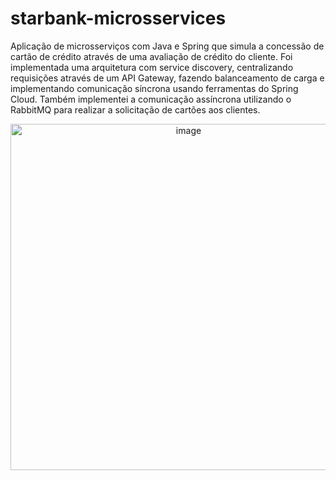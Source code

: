# starbank-microsservices

Aplicação de microsserviços com Java e Spring que simula a concessão de cartão de crédito através de uma avaliação de crédito do cliente. 
Foi implementada uma arquitetura com service discovery, centralizando requisições através de um API Gateway, 
fazendo balanceamento de carga e implementando comunicação síncrona usando ferramentas do Spring Cloud.
Também implementei a comunicação assíncrona utilizando o RabbitMQ para realizar a solicitação de cartões aos clientes.


<p align="center">
<img width="554" alt="image" src="https://user-images.githubusercontent.com/90730406/219190365-e5a32af1-d52f-410d-9120-ef5fb1352a15.png">
  </p>


